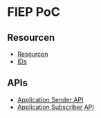 # FIEP PoC
## Resourcen
- [Resourcen](./resourcen.md)
- [IDs](./ids.md)

## APIs
- [Application Sender API](./sender.md)
- [Application Subscriber API](./subscriber.md)
